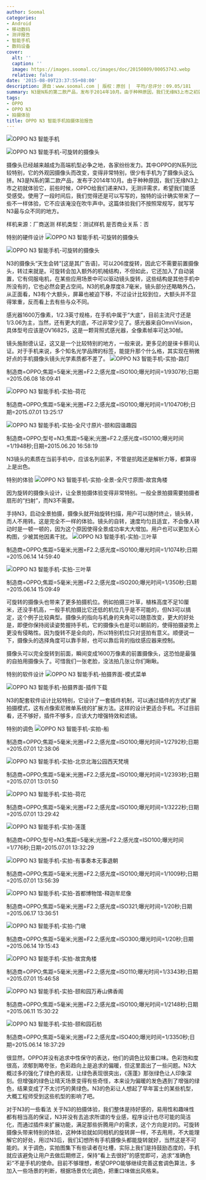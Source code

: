 ```yaml
---
author: Soomal
categories:
- Android
- 移动数码
- 测评报告
- 智能手机
- 数码设备
cover:
  alt: ''
  caption: ''
  image: https://images.soomal.cc/images/doc/20150809/00053743.webp
  relative: false
date: '2015-08-09T23:37:55+08:00'
description: 源自：www.soomal.com | 版权：原创 |  平均/总评分：09.05/181
summary: N3是N系的第二款产品，发布于2014年10月。由于种种原因，我们无缘N3上市之初就体验它，前些时候，OPPO给我们递来N3，无测评需求，希望我们能感受感受。使用了一段时间后，我们觉得还是可以写写的，独特的设计确实带来了一些不一样体验
tags:
- OPPO
- OPPO N3
- 拍摄体验
title: OPPO N3 智能手机拍摄体验报告
---
```


![OPPO N3 智能手机](https://images.soomal.cc/images/doc/20150717/00053187_01.webp)



![OPPO N3 智能手机-可旋转的摄像头](https://images.soomal.cc/images/doc/20150717/00053195_01.webp)



摄像头已经越来越成为高端机型必争之地，各家纷纷发力。其中OPPO的N系列比较特别，它的外观因摄像头而改变，变得非常特别，很少有手机为了摄像头这么拼。N3是N系的第二款产品，发布于2014年10月。由于种种原因，我们无缘N3上市之初就体验它，前些时候，OPPO给我们递来N3，无测评需求，希望我们能感受感受。使用了一段时间后，我们觉得还是可以写写的，独特的设计确实带来了一些不一样体验，它不应该淹没在吹牛声中。这篇体验我们不按照常规写，就写写N3最与众不同的地方。


样机来源：厂商送测
样机类型：测试样机
是否商业关系：否

特别的硬件设计
![OPPO N3 智能手机-可旋转的摄像头](https://images.soomal.cc/images/doc/20150717/00053193_01.webp)




![OPPO N3 智能手机-可旋转的摄像头](https://images.soomal.cc/images/doc/20150717/00053194_01.webp)




N3的摄像头“天生会转”[这是其广告语]，可以206度旋转，因此它不需要前置摄像头，转过来就是。可旋转会加入额外的机械结构，不但如此，它还加入了自动装置，它有伺服电机，在某些应用场景中可以驱动镜头旋转，这些结构是其他手机中所没有的，它也必然会更占空间。N3的机身厚度8.7毫米，镜头部分还略略外凸，从正面看，N3有个大额头，屏幕也被迫下移，不过设计比较到位，大额头并不显得笨重，反而看上去有些与众不同。

感光器1600万像素，1/2.3英寸规格，在手机中属于“大底”，目前主流尺寸还是1/3.06为主，当然，还有更大的底，不过非常少见了。感光器来自OmniVision，具体型号应该是OV16825，这是一颗背照式感光器，全像素帧率可达30帧。

镜头施耐德认证，这又是一个比较特别的地方，一般来说，更多见的是徕卡蔡司认证。对于手机来说，多个知名光学品牌的标签，能提升那个什么格，其实现在稍微好点的手机摄像头镜头光学素质都不差了。
![OPPO N3 智能手机-实拍-路灯](https://images.soomal.cc/images/doc/20150809/00053737_01.webp)

制造商=OPPO;焦距=5毫米;光圈=F2.2;感光度=ISO100;曝光时间=1/9307秒;日期=2015.06.08 18:09:41


![OPPO N3 智能手机-实拍-荷花](https://images.soomal.cc/images/doc/20150809/00053738_01.webp)

制造商=OPPO;焦距=5毫米;光圈=F2.2;感光度=ISO100;曝光时间=1/10470秒;日期=2015.07.01 13:25:17


![OPPO N3 智能手机-实拍-全尺寸原片-颐和园谐趣园](https://images.soomal.cc/images/doc/20150809/00053739.webp)

制造商=OPPO;型号=N3;焦距=5毫米;光圈=F2.2;感光度=ISO100;曝光时间=1/1948秒;日期=2015.06.20 16:58:19


N3镜头的素质在当前手机中，应该名列前茅，不管是抗眩还是解析力等，都算得上是出色。

特别的体验
![OPPO N3 智能手机-实拍-全景-全尺寸原图-故宫角楼](https://images.soomal.cc/images/doc/20150728/00053463.webp)




因为旋转的摄像头设计，让全景拍摄体验变得非常特别。一般全景拍摄需要拍摄者扇形的“扫射”，而N3不需要。

手持N3，启动全景拍摄，摄像头就开始旋转扫描，用户可以随时终止，镜头转，而人不用转。这是完全不一样的体验。镜头的自转，速度均匀且适宜，不会像人转动时是一顿一顿的，因为这个原因使得全景成功率大大增加。用户也可以更加关心构图，少被其他因素干扰。
![OPPO N3 智能手机-实拍-三叶草](https://images.soomal.cc/images/doc/20150728/00053473_01.webp)

制造商=OPPO;焦距=5毫米;光圈=F2.2;感光度=ISO100;曝光时间=1/1074秒;日期=2015.06.14 14:59:40


![OPPO N3 智能手机-实拍-三叶草](https://images.soomal.cc/images/doc/20150809/00053740_01.webp)

制造商=OPPO;焦距=5毫米;光圈=F2.2;感光度=ISO200;曝光时间=1/350秒;日期=2015.06.14 15:09:49


可旋转的摄像头也带来了更多拍摄机位。例如拍摄三叶草，植株高度不足10厘米，还没手机高，一般手机拍摄比它还低的机位几乎是不可能的，但N3可以搞定，这个例子比较典型。摄像头的指向与机身的夹角可以随意改变，更大的好处是，即便你保持阅读姿势握持手机，它的摄像头也是可以朝前的，使得拍摄姿势上更没有侵略性。因为旋转不是全向的，所以特别机位只对竖拍有意义。顺便说一下，摄像头的选择角度可以靠手掰，也可以靠后背的指纹感应器来控制。

摄像头可以完全旋转到前面，瞬间变成1600万像素的前置摄像头，这恐怕是最强的自拍用摄像头了。可惜我们一张老脸，没法拍几张让你们瞅瞅。

特别的软件设计
![OPPO N3 智能手机-拍摄界面-模式菜单](https://images.soomal.cc/images/doc/20150809/00053741_01.webp)




![OPPO N3 智能手机-拍摄界面-插件下载](https://images.soomal.cc/images/doc/20150809/00053742_01.webp)




N3的配套软件设计比较特别，它设计了一套插件机制，可以通过插件的方式扩展拍摄模式，这有点像索尼微单系统的扩展方法。这样的设计更适合手机。不过目前看，还不够好，插件不够多，应该大力增强特效和滤镜。

特别的调色
![OPPO N3 智能手机-实拍-船](https://images.soomal.cc/images/doc/20150728/00053494_01.webp)

制造商=OPPO;焦距=5毫米;光圈=F2.2;感光度=ISO100;曝光时间=1/2792秒;日期=2015.07.01 12:38:06


![OPPO N3 智能手机-实拍-北京北海公园西天梵境](https://images.soomal.cc/images/doc/20150728/00053495_01.webp)

制造商=OPPO;焦距=5毫米;光圈=F2.2;感光度=ISO100;曝光时间=1/2393秒;日期=2015.07.01 13:01:50


![OPPO N3 智能手机-实拍-荷花](https://images.soomal.cc/images/doc/20150728/00053499_01.webp)

制造商=OPPO;焦距=5毫米;光圈=F2.2;感光度=ISO100;曝光时间=1/3222秒;日期=2015.07.01 13:29:42


![OPPO N3 智能手机-实拍-莲蓬](https://images.soomal.cc/images/doc/20150728/00053501_01.webp)

制造商=OPPO;型号=N3;焦距=5毫米;光圈=F2.2;感光度=ISO100;曝光时间=1/776秒;日期=2015.07.01 13:32:29


![OPPO N3 智能手机-实拍-有事奏本无事退朝](https://images.soomal.cc/images/doc/20150728/00053502_01.webp)

制造商=OPPO;焦距=5毫米;光圈=F2.2;感光度=ISO100;曝光时间=1/1009秒;日期=2015.07.01 13:56:39


![OPPO N3 智能手机-实拍-首都博物馆-释迦牟尼像](https://images.soomal.cc/images/doc/20150728/00053479_01.webp)

制造商=OPPO;焦距=5毫米;光圈=F2.2;感光度=ISO321;曝光时间=1/20秒;日期=2015.06.17 13:36:51


![OPPO N3 智能手机-实拍-门墩](https://images.soomal.cc/images/doc/20150728/00053476_01.webp)

制造商=OPPO;焦距=5毫米;光圈=F2.2;感光度=ISO300;曝光时间=1/20秒;日期=2015.06.14 19:15:43


![OPPO N3 智能手机-实拍-故宫角楼](https://images.soomal.cc/images/doc/20150728/00053503_01.webp)

制造商=OPPO;焦距=5毫米;光圈=F2.2;感光度=ISO110;曝光时间=1/3343秒;日期=2015.07.01 15:46:58


![OPPO N3 智能手机-实拍-颐和园万寿山佛香阁](https://images.soomal.cc/images/doc/20150728/00053472_01.webp)

制造商=OPPO;焦距=5毫米;光圈=F2.2;感光度=ISO100;曝光时间=1/2148秒;日期=2015.06.11 15:30:22


![OPPO N3 智能手机-实拍-颐和园石舫](https://images.soomal.cc/images/doc/20150728/00053475_01.webp)

制造商=OPPO;焦距=5毫米;光圈=F2.2;感光度=ISO400;曝光时间=1/3350秒;日期=2015.06.14 18:37:29


很显然，OPPO并没有追求中性保守的表达，他们的调色比较重口味。色彩饱和度很高，浓郁到略夸张，色彩趋向上是追求的偏暖，但这里面出了一些问题。N3大概过多的强化了绿色的表现，让绿色表现很突出，《莲蓬》那张绿色让人印象深刻。但增强的绿色让晴天场景变得有些奇怪，本来设为偏暖的发色遇到了增强的绿色，结果变成了不太讨巧的黄绿色。N3的色彩让人想起了早年富士的某些机型，大概工程师受到这些机型的影响了吧。

对于N3的一些看法
关于N3的拍摄体验，我们整体是持好感的，易用性和趣味性都有相当高的保证，N3并没有去追求所谓的专业感，程序设计也尽可能的简洁化，而通过插件来扩展功能，满足那些折腾用户的需求，这个方向是对的。可旋转摄像头带来特别的体验，这种体验就如同相机的旋转屏一样，不去用用，不大能理解它的好处，用过N3后，我们幻想所有手机摄像头都能旋转就好，当然这是不可能的。关于调色，实拍图集下有些读者在吐槽，实际上我们是持鼓励态度的，手机就应该避免让用户去做后期修正，保持“看上去很好”的感觉即可，追求“准确色彩”不是手机的使命。目前不够理想，希望OPPO能够继续完善这套调色算法，多加入一些场景的判断，根据场景优化调色，把重口味做出风格来。